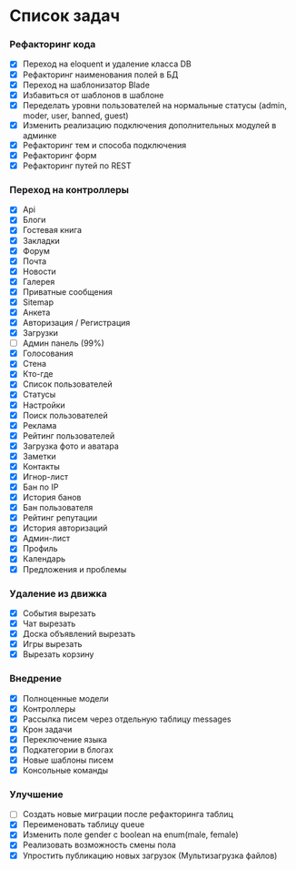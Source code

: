 Список задач
=========

### Рефакторинг кода

- [x] Переход на eloquent и удаление класса DB
- [x] Рефакторинг наименования полей в БД
- [x] Переход на шаблонизатор Blade
- [x] Избавиться от шаблонов в шаблоне
- [x] Переделать уровни пользователей на нормальные статусы (admin, moder, user, banned, guest)
- [x] Изменить реализацию подключения дополнительных модулей в админке
- [x] Рефакторинг тем и способа подключения
- [x] Рефакторинг форм
- [x] Рефакторинг путей по REST

### Переход на контроллеры

- [x] Api
- [x] Блоги
- [x] Гостевая книга
- [x] Закладки
- [x] Форум
- [x] Почта
- [x] Новости
- [x] Галерея
- [x] Приватные сообщения
- [x] Sitemap
- [x] Анкета
- [x] Авторизация / Регистрация
- [x] Загрузки
- [ ] Админ панель (99%)
- [x] Голосования
- [x] Стена
- [x] Кто-где
- [x] Список пользователей
- [x] Статусы
- [x] Настройки
- [x] Поиск пользователей
- [x] Реклама
- [x] Рейтинг пользователей
- [x] Загрузка фото и аватара
- [x] Заметки
- [x] Контакты
- [x] Игнор-лист
- [x] Бан по IP
- [x] История банов
- [x] Бан пользователя
- [x] Рейтинг репутации
- [x] История авторизаций
- [x] Админ-лист
- [x] Профиль
- [x] Календарь
- [x] Предложения и проблемы

### Удаление из движка
- [x] События вырезать
- [x] Чат вырезать
- [x] Доска объявлений вырезать
- [x] Игры вырезать
- [x] Вырезать корзину

### Внедрение
- [x] Полноценные модели
- [x] Контроллеры
- [x] Рассылка писем через отдельную таблицу messages
- [x] Крон задачи
- [x] Переключение языка
- [x] Подкатегории в блогах
- [x] Новые шаблоны писем
- [x] Консольные команды
 
### Улучшение
- [ ] Создать новые миграции после рефакторинга таблиц
- [x] Переименовать таблицу queue
- [x] Изменить поле gender c boolean на enum(male, female)
- [x] Реализовать возможность смены пола
- [x] Упростить публикацию новых загрузок (Мультизагрузка файлов)
